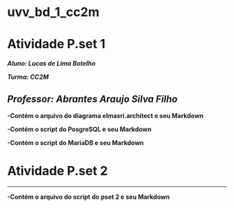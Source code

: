 # uvv_bd_1_cc2m

# Atividade P.set 1

***Aluno: Lucas de Lima Botelho***

***Turma: CC2M***

***Professor: Abrantes Araujo Silva Filho***
---
**-Contém o arquivo do diagrama elmasri.architect e seu Markdown**

**-Contém o script do PosgreSQL e seu Markdown**

**-Contém o script do MariaDB e seu Markdown**

# Atividade P.set 2
---
**-Contém o arquivo do script do pset 2 e seu Markdown**

